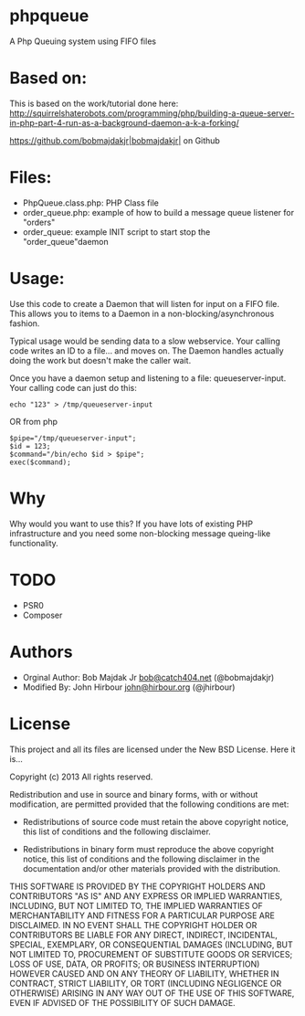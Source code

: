 phpqueue
===
A Php Queuing system using FIFO files

Based on:
===
This is based on the work/tutorial done here: http://squirrelshaterobots.com/programming/php/building-a-queue-server-in-php-part-4-run-as-a-background-daemon-a-k-a-forking/

https://github.com/bobmajdakjr|bobmajdakjr| on Github

Files:
===
* PhpQueue.class.php: PHP Class file 
*  order_queue.php: example of how to build a message queue listener for "orders"
* order_queue: example INIT script to start stop the "order_queue"daemon

Usage:
====
Use this code to create a Daemon that will listen for input on a FIFO file. This allows you to items to a Daemon in a non-blocking/asynchronous fashion.

Typical usage would be sending data to a slow webservice. Your calling code writes an ID to a file... and moves on. The Daemon handles actually doing the work but doesn't make the caller wait.

Once you have a daemon setup and listening to a file: queueserver-input. Your calling code can just do this:
```
echo "123" > /tmp/queueserver-input
```
OR from php
```
$pipe="/tmp/queueserver-input";
$id = 123;
$command="/bin/echo $id > $pipe";
exec($command);
```


Why
==
Why would you want to use this? If you have lots of existing PHP infrastructure and you need some non-blocking message queing-like functionality.

TODO
==
* PSR0
* Composer

Authors
==
 * Orginal Author: Bob Majdak Jr <bob@catch404.net> (@bobmajdakjr)
* Modified By: John Hirbour <john@hirbour.org> (@jhirbour)

License
==
This project and all its files are licensed under the New BSD License. Here it is...

Copyright (c) 2013 All rights reserved.

Redistribution and use in source and binary forms, with or without
modification, are permitted provided that the following conditions
are met:

 * Redistributions of source code must retain the above copyright
   notice, this list of conditions and the following disclaimer.

 * Redistributions in binary form must reproduce the above copyright
   notice, this list of conditions and the following disclaimer in the
   documentation and/or other materials provided with the
   distribution.

THIS SOFTWARE IS PROVIDED BY THE COPYRIGHT HOLDERS AND CONTRIBUTORS
"AS IS" AND ANY EXPRESS OR IMPLIED WARRANTIES, INCLUDING, BUT NOT
LIMITED TO, THE IMPLIED WARRANTIES OF MERCHANTABILITY AND FITNESS FOR
A PARTICULAR PURPOSE ARE DISCLAIMED. IN NO EVENT SHALL THE COPYRIGHT
HOLDER OR CONTRIBUTORS BE LIABLE FOR ANY DIRECT, INDIRECT, INCIDENTAL,
SPECIAL, EXEMPLARY, OR CONSEQUENTIAL DAMAGES (INCLUDING, BUT NOT
LIMITED TO, PROCUREMENT OF SUBSTITUTE GOODS OR SERVICES; LOSS OF USE,
DATA, OR PROFITS; OR BUSINESS INTERRUPTION) HOWEVER CAUSED AND ON ANY
THEORY OF LIABILITY, WHETHER IN CONTRACT, STRICT LIABILITY, OR TORT
(INCLUDING NEGLIGENCE OR OTHERWISE) ARISING IN ANY WAY OUT OF THE USE
OF THIS SOFTWARE, EVEN IF ADVISED OF THE POSSIBILITY OF SUCH DAMAGE.


